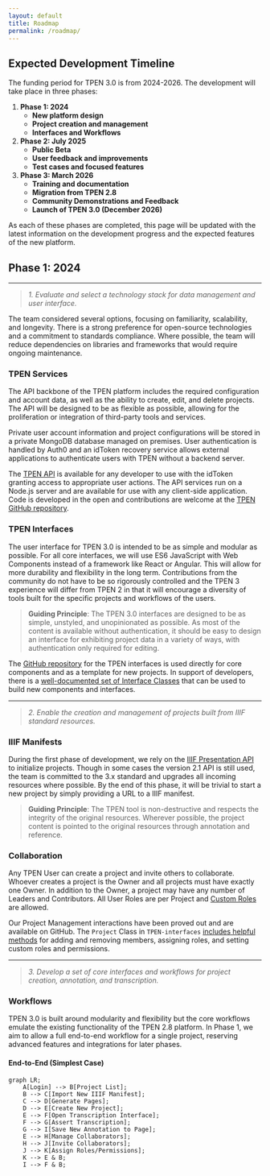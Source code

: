 ```yaml
---
layout: default
title: Roadmap
permalink: /roadmap/
---
```


## Expected Development Timeline

The funding period for TPEN 3.0 is from 2024-2026. The development will take 
place in three phases:

1. **Phase 1: 2024**
    - **New platform design**
    - **Project creation and management**
    - **Interfaces and Workflows**
2. **Phase 2: July 2025**
    - **Public Beta**
    - **User feedback and improvements**
    - **Test cases and focused features**
3. **Phase 3: March 2026**
    - **Training and documentation**
    - **Migration from TPEN 2.8**
    - **Community Demonstrations and Feedback**
    - **Launch of TPEN 3.0 (December 2026)**

As each of these phases are completed, this page will be updated with the 
latest information on the development progress and the expected features of 
the new platform.

## Phase 1: 2024

---

> *1. Evaluate and select a technology stack for data management and user 
> interface.*

The team considered several options, focusing on familiarity, scalability, 
and longevity. There is a strong preference for open-source technologies and 
a commitment to standards compliance. Where possible, the team will reduce 
dependencies on libraries and frameworks that would require ongoing 
maintenance.

### TPEN Services

The API backbone of the TPEN platform includes the required configuration and 
account data, as well as the ability to create, edit, and delete projects. 
The API will be designed to be as flexible as possible, allowing for the 
proliferation or integration of third-party tools and services.

Private user account information and project configurations will be stored in 
a private MongoDB database managed on premises. User authentication is 
handled by Auth0 and an idToken recovery service allows external applications 
to authenticate users with TPEN without a backend server.

The [TPEN API](/api#content) is available for any developer to use with the 
idToken granting access to appropriate user actions. The API services run on 
a Node.js server and are available for use with any client-side application. 
Code is developed in the open and contributions are welcome at the 
[TPEN GitHub repository](https://github.com/CenterForDigitalHumanities/TPEN-services).

### TPEN Interfaces

The user interface for TPEN 3.0 is intended to be as simple and modular as 
possible. For all core interfaces, we will use ES6 JavaScript with Web 
Components instead of a framework like React or Angular. This will allow for 
more durability and flexibility in the long term. Contributions from the 
community do not have to be so rigorously controlled and the TPEN 3 
experience will differ from TPEN 2 in that it will encourage a diversity of 
tools built for the specific projects and workflows of the users.

> **Guiding Principle**: The TPEN 3.0 interfaces are designed to be as simple, 
> unstyled, and unopinionated as possible. As most of the content is available 
> without authentication, it should be easy to design an interface for 
> exhibiting project data in a variety of ways, with authentication only 
> required for editing.

The [GitHub repository](https://github.com/CenterForDigitalHumanities/TPEN-interfaces) 
for the TPEN interfaces is used directly for core components and as a template 
for new projects. In support of developers, there is a [well-documented set of 
Interface Classes](https://inurface.t-pen.org/classes/) that can be used to 
build new components and interfaces.

---

> *2. Enable the creation and management of projects built from IIIF standard 
> resources.*

### IIIF Manifests

During the first phase of development, we rely on the [IIIF Presentation 
API](https://iiif.io/api/presentation/3.0/) to initialize projects. Though in 
some cases the version 2.1 API is still used, the team is committed to the 
3.x standard and upgrades all incoming resources where possible. By the end 
of this phase, it will be trivial to start a new project by simply providing 
a URL to a IIIF manifest.

> **Guiding Principle**: The TPEN tool is non-destructive and respects the 
> integrity of the original resources. Wherever possible, the project content 
> is pointed to the original resources through annotation and reference.

### Collaboration

Any TPEN User can create a project and invite others to collaborate. Whoever 
creates a project is the Owner and all projects must have exactly one Owner. 
In addition to the Owner, a project may have any number of Leaders and 
Contributors. All User Roles are per Project and 
[Custom Roles](/documentation/2024/12/12/roles-permissions.html) are allowed.

Our Project Management interactions have been proved out and are available on
GitHub. The `Project` Class in `TPEN-interfaces` [includes helpful methods](https://app.t-pen.org/classes/Project#methods) for adding and removing members, assigning roles, 
and setting custom roles and permissions.

---

> *3. Develop a set of core interfaces and workflows for project creation,
> annotation, and transcription.*

### Workflows

TPEN 3.0 is built around modularity and flexibility but the core workflows 
emulate the existing functionality of the TPEN 2.8 platform. In Phase 1, we 
aim to allow a full end-to-end workflow for a single project, reserving 
advanced features and integrations for later phases.

#### End-to-End (Simplest Case)

```mermaid
graph LR;
    A[Login] --> B[Project List];
    B --> C[Import New IIIF Manifest];
    C --> D[Generate Pages];
    D --> E[Create New Project];
    E --> F[Open Transcription Interface];
    F --> G[Assert Transcription];
    G --> I[Save New Annotation to Page];
    E --> H[Manage Collaborators];
    H --> J[Invite Collaborators];
    J --> K[Assign Roles/Permissions];
    K --> E & B;
    I --> F & B;
```

